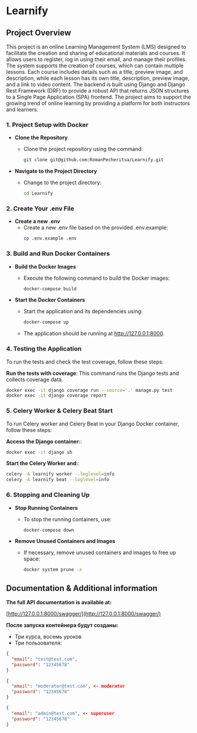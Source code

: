 # Learnify

## Project Overview

This project is an online Learning Management System (LMS) designed to facilitate the creation and sharing of educational materials and courses. It allows users to register, log in using their email, and manage their profiles. The system supports the creation of courses, which can contain multiple lessons. Each course includes details such as a title, preview image, and description, while each lesson has its own title, description, preview image, and a link to video content. The backend is built using Django and Django Rest Framework (DRF) to provide a robust API that returns JSON structures to a Single Page Application (SPA) frontend. The project aims to support the growing trend of online learning by providing a platform for both instructors and learners.

### 1. Project Setup with Docker

- **Clone the Repository**
  - Clone the project repository using the command:
    ```bash
    git clone git@github.com:RomanPecheritsa/Learnify.git
    ```

- **Navigate to the Project Directory**
  - Change to the project directory:
    ```bash
    cd Learnify
    ```
### 2. Create Your .env File

- **Create a new .env**
  - Create a new .env file based on the provided .env.example:
    ```bash
    cp .env.example .env
    ```

### 3. Build and Run Docker Containers

- **Build the Docker Images**
  - Execute the following command to build the Docker images:
    ```bash
    docker-compose build
    ```

- **Start the Docker Containers**
  - Start the application and its dependencies using:
    ```bash
    docker-compose up
    ```
  
  - The application should be running at http://127.0.0.1:8000.

### 4. Testing the Application

To run the tests and check the test coverage, follow these steps:

**Run the tests with coverage**:
   This command runs the Django tests and collects coverage data.

   ```bash
   docker exec -it django coverage run --source='.' manage.py test
   docker exec -it django coverage report
   ```

### 5. Celery Worker & Celery Beat Start

To run Celery worker and Celery Beat in your Django Docker container, follow these steps:

**Access the Django container:**:

   ```bash
  docker exec -it django sh
   ```
**Start the Celery Worker and:**:
   ```bash
  celery -A learnify worker --loglevel=info
  celery -A learnify beat --loglevel=info
   ```

### 6. Stopping and Cleaning Up

- **Stop Running Containers**
  - To stop the running containers, use:
    ```bash
    docker-compose down
    ```

- **Remove Unused Containers and Images**
  - If necessary, remove unused containers and images to free up space:
    ```bash
    docker system prune -a
    ```
    
## Documentation & Additional information
**The full API documentation is available at:**

[http://127.0.0.1:8000/swagger/](http://127.0.0.1:8000/swagger/)

**После запуска контейнера будут созданы:**
- Три курса, восемь уроков 
- Три пользователя:
```json
{
  "email": "test@test.com",
  "password": "12345678"
}
```
```json
{
  "email": "moderator@test.com", <- moderator
  "password": "12345678"
}
```
```json
{
  "email": "admin@test.com", <- superuser
  "password": "12345678"
}
```